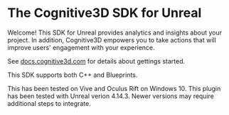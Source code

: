 The Cognitive3D SDK for Unreal
=========
Welcome! This SDK for Unreal provides analytics and insights about your project. In addition, Cognitive3D empowers you to take actions that will improve users' engagement with your experience.

See [docs.cognitive3d.com](http://docs.cognitive3d.com/unreal/get-started/) for details about gettings started.

This SDK supports both C++ and Blueprints.

This has been tested on Vive and Oculus Rift on Windows 10. This plugin has been tested with Unreal verion 4.14.3. Newer versions may require additional steps to integrate.
